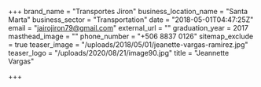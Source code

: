 +++
brand_name = "Transportes Jiron"
business_location_name = "Santa Marta"
business_sector = "Transportation"
date = "2018-05-01T04:47:25Z"
email = "jairojiron79@gmail.com"
external_url = ""
graduation_year = 2017
masthead_image = ""
phone_number = "+506 8837 0126"
sitemap_exclude = true
teaser_image = "/uploads/2018/05/01/jeanette-vargas-ramirez.jpg"
teaser_logo = "/uploads/2020/08/21/image90.jpg"
title = "Jeannette Vargas"

+++
